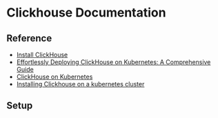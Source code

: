 # Clickhouse Documentation

## Reference

- [Install ClickHouse](https://clickhouse.com/docs/en/install)
- [Effortlessly Deploying ClickHouse on Kubernetes: A Comprehensive Guide](https://medium.com/@luciferutkarsh/effortlessly-deploying-clickhouse-on-kubernetes-a-comprehensive-guide-b54dbd6cdf22)
- [ClickHouse on Kubernetes](https://presentations.clickhouse.com/meetup22/kubernetes.pdf)
- [Installing Clickhouse on a kubernetes cluster](https://medium.com/@sairamkrish/installing-clickhouse-on-a-kubernetes-cluster-b2721c883e55)
## Setup